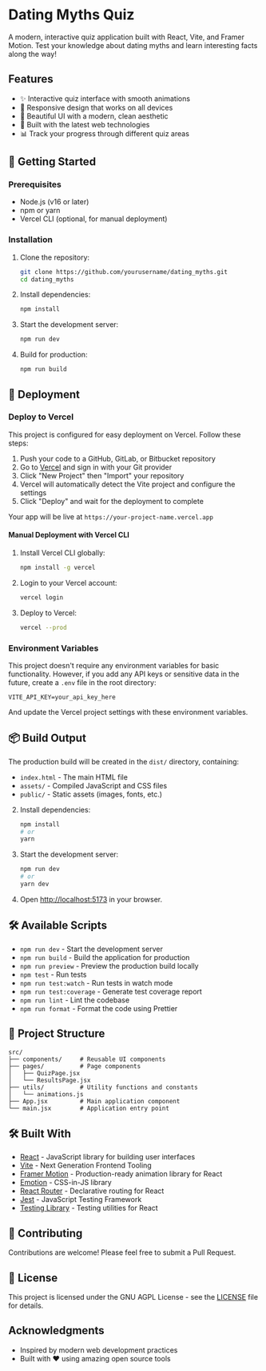# Dating Myths Quiz

A modern, interactive quiz application built with React, Vite, and Framer Motion. Test your knowledge about dating myths and learn interesting facts along the way!

## Features

- ✨ Interactive quiz interface with smooth animations
- 📱 Responsive design that works on all devices
- 🎨 Beautiful UI with a modern, clean aesthetic
- 🚀 Built with the latest web technologies
- 📊 Track your progress through different quiz areas

## 🚀 Getting Started

### Prerequisites

- Node.js (v16 or later)
- npm or yarn
- Vercel CLI (optional, for manual deployment)

### Installation

1. Clone the repository:
   ```bash
   git clone https://github.com/yourusername/dating_myths.git
   cd dating_myths
   ```

2. Install dependencies:
   ```bash
   npm install
   ```

3. Start the development server:
   ```bash
   npm run dev
   ```

4. Build for production:
   ```bash
   npm run build
   ```

## 🚀 Deployment

### Deploy to Vercel

This project is configured for easy deployment on Vercel. Follow these steps:

1. Push your code to a GitHub, GitLab, or Bitbucket repository
2. Go to [Vercel](https://vercel.com) and sign in with your Git provider
3. Click "New Project" then "Import" your repository
4. Vercel will automatically detect the Vite project and configure the settings
5. Click "Deploy" and wait for the deployment to complete

Your app will be live at `https://your-project-name.vercel.app`

#### Manual Deployment with Vercel CLI

1. Install Vercel CLI globally:
   ```bash
   npm install -g vercel
   ```

2. Login to your Vercel account:
   ```bash
   vercel login
   ```

3. Deploy to Vercel:
   ```bash
   vercel --prod
   ```

### Environment Variables

This project doesn't require any environment variables for basic functionality. However, if you add any API keys or sensitive data in the future, create a `.env` file in the root directory:

```env
VITE_API_KEY=your_api_key_here
```

And update the Vercel project settings with these environment variables.

## 📦 Build Output

The production build will be created in the `dist/` directory, containing:

- `index.html` - The main HTML file
- `assets/` - Compiled JavaScript and CSS files
- `public/` - Static assets (images, fonts, etc.)

2. Install dependencies:
   ```bash
   npm install
   # or
   yarn
   ```

3. Start the development server:
   ```bash
   npm run dev
   # or
   yarn dev
   ```

4. Open [http://localhost:5173](http://localhost:5173) in your browser.

## 🛠 Available Scripts

- `npm run dev` - Start the development server
- `npm run build` - Build the application for production
- `npm run preview` - Preview the production build locally
- `npm test` - Run tests
- `npm run test:watch` - Run tests in watch mode
- `npm run test:coverage` - Generate test coverage report
- `npm run lint` - Lint the codebase
- `npm run format` - Format the code using Prettier

## 📁 Project Structure

```
src/
├── components/     # Reusable UI components
├── pages/          # Page components
│   ├── QuizPage.jsx
│   └── ResultsPage.jsx
├── utils/          # Utility functions and constants
│   └── animations.js
├── App.jsx         # Main application component
└── main.jsx        # Application entry point
```

## 🛠 Built With

- [React](https://reactjs.org/) - JavaScript library for building user interfaces
- [Vite](https://vitejs.dev/) - Next Generation Frontend Tooling
- [Framer Motion](https://www.framer.com/motion/) - Production-ready animation library for React
- [Emotion](https://emotion.sh/) - CSS-in-JS library
- [React Router](https://reactrouter.com/) - Declarative routing for React
- [Jest](https://jestjs.io/) - JavaScript Testing Framework
- [Testing Library](https://testing-library.com/) - Testing utilities for React

## 🤝 Contributing

Contributions are welcome! Please feel free to submit a Pull Request.

## 📄 License

This project is licensed under the GNU AGPL License - see the [LICENSE](LICENSE) file for details.

## Acknowledgments

- Inspired by modern web development practices
- Built with ❤️ using amazing open source tools
